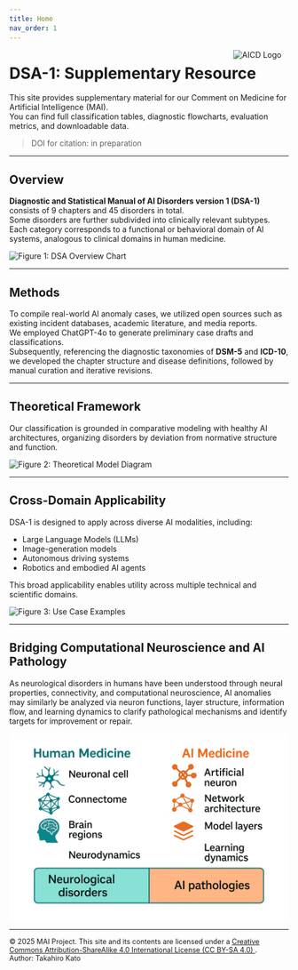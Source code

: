 ```yaml
---
title: Home
nav_order: 1
---
```

<img src="assets/figures/Fig14.png" alt="AICD Logo" width="100" align="right">

# DSA-1: Supplementary Resource

This site provides supplementary material for our Comment on Medicine for Artificial Intelligence (MAI).  
You can find full classification tables, diagnostic flowcharts, evaluation metrics, and downloadable data.

> DOI for citation: in preparation
---

## Overview

**Diagnostic and Statistical Manual of AI Disorders version 1 (DSA-1)** consists of 9 chapters and 45 disorders in total.  
Some disorders are further subdivided into clinically relevant subtypes. Each category corresponds to a functional or behavioral domain of AI systems, analogous to clinical domains in human medicine.

![Figure 1: DSA Overview Chart](assets/figures/Fig16.png)

---

## Methods

To compile real-world AI anomaly cases, we utilized open sources such as existing incident databases, academic literature, and media reports.  
We employed ChatGPT-4o to generate preliminary case drafts and classifications.  
Subsequently, referencing the diagnostic taxonomies of **DSM-5** and **ICD-10**, we developed the chapter structure and disease definitions, followed by manual curation and iterative revisions.

---

## Theoretical Framework

Our classification is grounded in comparative modeling with healthy AI architectures, organizing disorders by deviation from normative structure and function.

![Figure 2: Theoretical Model Diagram](assets/figures/Fig18.png)

---

## Cross-Domain Applicability

DSA-1 is designed to apply across diverse AI modalities, including:

- Large Language Models (LLMs)  
- Image-generation models  
- Autonomous driving systems  
- Robotics and embodied AI agents  

This broad applicability enables utility across multiple technical and scientific domains.

![Figure 3: Use Case Examples](assets/figures/Fig3.png)


---

## Bridging Computational Neuroscience and AI Pathology

As neurological disorders in humans have been understood through neural properties, connectivity, and computational neuroscience, AI anomalies may similarly be analyzed via neuron functions, layer structure, information flow, and learning dynamics to clarify pathological mechanisms and identify targets for improvement or repair.

![Figure 3: Use Case Examples](assets/figures/Fig8.png)


---

<p style="font-size: 0.9em;">
  © 2025 MAI Project. This site and its contents are licensed under a 
  <a href="https://creativecommons.org/licenses/by-sa/4.0/" target="_blank">
    Creative Commons Attribution-ShareAlike 4.0 International License (CC BY-SA 4.0)
  </a>.<br>
  Author: Takahiro Kato
</p>


